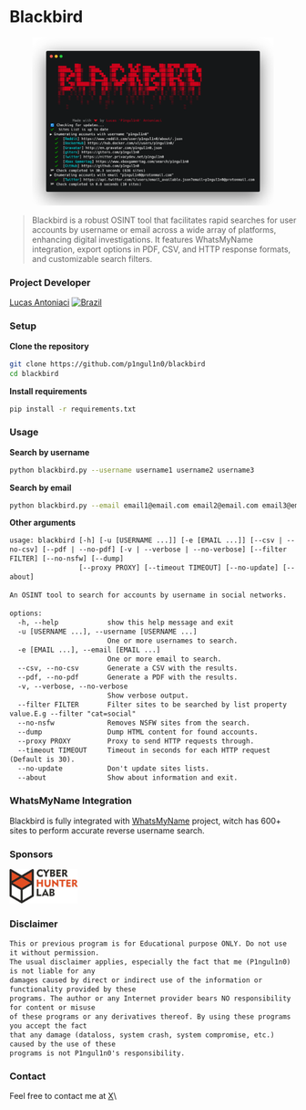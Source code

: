 # Blackbird

<figure><img src="./docs/.gitbook/assets/blackbird_printscreen.png" alt=""><figcaption></figcaption></figure>

> Blackbird is a robust OSINT tool that facilitates rapid searches for user accounts by username or email across a wide array of platforms, enhancing digital investigations. It features WhatsMyName integration, export options in PDF, CSV, and HTTP response formats, and customizable search filters.

### Project Developer

[Lucas Antoniaci](https://www.linkedin.com/in/lucas-antoniaci/) [![Brazil](https://raw.githubusercontent.com/stevenrskelton/flag-icon/master/png/16/country-4x3/br.png)](https://raw.githubusercontent.com/stevenrskelton/flag-icon/master/png/16/country-4x3/br.png)

### Setup

**Clone the repository**

```bash
git clone https://github.com/p1ngul1n0/blackbird
cd blackbird
```

**Install requirements**

```bash
pip install -r requirements.txt
```

### Usage

**Search by username**

```bash
python blackbird.py --username username1 username2 username3
```

**Search by email**

```bash
python blackbird.py --email email1@email.com email2@email.com email3@email.com
```

**Other arguments**

```
usage: blackbird [-h] [-u [USERNAME ...]] [-e [EMAIL ...]] [--csv | --no-csv] [--pdf | --no-pdf] [-v | --verbose | --no-verbose] [--filter FILTER] [--no-nsfw] [--dump]
                 [--proxy PROXY] [--timeout TIMEOUT] [--no-update] [--about]

An OSINT tool to search for accounts by username in social networks.

options:
  -h, --help            show this help message and exit
  -u [USERNAME ...], --username [USERNAME ...]
                        One or more usernames to search.
  -e [EMAIL ...], --email [EMAIL ...]
                        One or more email to search.
  --csv, --no-csv       Generate a CSV with the results.
  --pdf, --no-pdf       Generate a PDF with the results.
  -v, --verbose, --no-verbose
                        Show verbose output.
  --filter FILTER       Filter sites to be searched by list property value.E.g --filter "cat=social"
  --no-nsfw             Removes NSFW sites from the search.
  --dump                Dump HTML content for found accounts.
  --proxy PROXY         Proxy to send HTTP requests through.
  --timeout TIMEOUT     Timeout in seconds for each HTTP request (Default is 30).
  --no-update           Don't update sites lists.
  --about               Show about information and exit.
```

### WhatsMyName Integration

Blackbird is fully integrated with [WhatsMyName](https://github.com/WebBreacher/WhatsMyName) project, witch has 600+ sites to perform accurate reverse username search.

### Sponsors

[<img alt="Cyber Hunter Lab" width="120" src="https://raw.githubusercontent.com/p1ngul1n0/src/master/logo_chl.jpg" />](https://site.cyberhunteracademy.com/)


### Disclaimer

```
This or previous program is for Educational purpose ONLY. Do not use it without permission. 
The usual disclaimer applies, especially the fact that me (P1ngul1n0) is not liable for any 
damages caused by direct or indirect use of the information or functionality provided by these 
programs. The author or any Internet provider bears NO responsibility for content or misuse 
of these programs or any derivatives thereof. By using these programs you accept the fact 
that any damage (dataloss, system crash, system compromise, etc.) caused by the use of these 
programs is not P1ngul1n0's responsibility.
```

### Contact

Feel free to contact me at [X](https://x.com/p1ngul1n0)\
